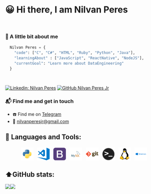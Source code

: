 # :grinning: Hi there, I am Nilvan Peres

<br/>

### :tada: A little bit about me


``` Python
  Nilvan Peres = {
    "code": ["C", "C#", "HTML", "Ruby", "Python", "Java"],
    "learningAbout" : ["JavaScript", "ReactNative", "NodeJS"],
    "currentGoal": "Learn more about DataEngineering"
  }
```
<br/>

[![Linkedin: Nilvan Peres](https://img.shields.io/badge/-NilvanPeres-blue?style=flat-square&logo=Linkedin&logoColor=white&link=https://www.linkedin.com/in/NilvanPeres/)](https://www.linkedin.com/in/nilvan-peres-costa-594611182/)
[![GitHub Nilvan Peres Jr](https://img.shields.io/github/followers/juninhigh?label=follow&style=social)](https://github.com/juninhigh)

### :mailbox_with_mail: Find me and get in touch

- :phone: Find me on [Telegram](https://t.me/juninhigh)
- :email: nilvanperesjr@gmail.com

## 🧰 Languages and Tools:
<p align="center">
<img src="https://raw.githubusercontent.com/github/explore/80688e429a7d4ef2fca1e82350fe8e3517d3494d/topics/python/python.png" alt="Python" height="40" style="vertical-align:top; margin:4px">
<img src="https://raw.githubusercontent.com/github/explore/80688e429a7d4ef2fca1e82350fe8e3517d3494d/topics/visual-studio-code/visual-studio-code.png" alt="VS Code" height="40" style="vertical-align:top; margin:4px">
<img src="https://raw.githubusercontent.com/github/explore/80688e429a7d4ef2fca1e82350fe8e3517d3494d/topics/bootstrap/bootstrap.png" alt="Bootstrap" height="40" style="vertical-align:top; margin:4px">
<img src="https://raw.githubusercontent.com/github/explore/80688e429a7d4ef2fca1e82350fe8e3517d3494d/topics/mysql/mysql.png" alt="MySQL" height="40" style="vertical-align:top; margin:4px">
<img src="https://raw.githubusercontent.com/github/explore/80688e429a7d4ef2fca1e82350fe8e3517d3494d/topics/git/git.png" alt="Git" height="40" style="vertical-align:top; margin:4px">
<img src="https://raw.githubusercontent.com/github/explore/80688e429a7d4ef2fca1e82350fe8e3517d3494d/topics/terminal/terminal.png" alt="Terminal" height="40" style="vertical-align:top; margin:4px">
<img src="https://raw.githubusercontent.com/github/explore/80688e429a7d4ef2fca1e82350fe8e3517d3494d/topics/linux/linux.png" alt="Linux" height="40" style="vertical-align:top; margin:4px" alt="Windows" height="40" style="vertical-align:top; margin:4px">
<img src="https://raw.githubusercontent.com/github/explore/80688e429a7d4ef2fca1e82350fe8e3517d3494d/topics/windows/windows.png" alt="Windows" height="40" style="vertical-align:top; margin:4px">
</p>

## :arrow_up:GitHub stats:
<a href="https://github.com/juninhigh/github-readme-stats">
  <img align="left" height='150px' src="https://github-readme-stats.vercel.app/api/top-langs/?username=juninhigh&hide=jupyter%20notebook,html&layout=compact&theme=dracula" />
</a>

<a href="https://github.com/juninhigh/github-readme-statst">
  <img align="left"  height='150px' src="https://github-readme-stats.vercel.app/api?username=juninhigh&show_icons=true&theme=dracula" />
</a>

<br />


